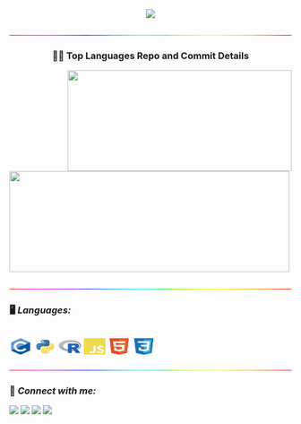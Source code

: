 <div align="center"> 
  <img src="https://readme-typing-svg.herokuapp.com/?lines=Hello,+welcome!👋;+I'm+Alessandro...;+Nice+to+meet+you!&center=true&size=290&font=Fira+Code&size=30&color=F7F7F7&background=000000&center=true&vCenter=true&width=435">
</div>
 
<a align="left" href="#"><img width="100%" height="1" src="bar.gif" /></a>
 
 
<h3 align="center">
<b>👨‍💻 Top Languages Repo and Commit Details</b>
</h3>
<p>
<div>
  <a href="https://github.com/AlessandroVasconcelos">
  <img align="right" width=400 height="180em" src="https://github-readme-stats.vercel.app/api?username=AlessandroVasconcelos&show_icons=true&theme=dark&include_all_commits=true&count_private=true"/>
  <img lign="left"   width=500 height="180em" src="https://github-readme-stats.vercel.app/api/top-langs/?username=AlessandroVasconcelos&layout=compact&langs_count=7&theme=dark"/>
</a>
</div>
</p>
</details>


<a align="left" href="#"><img width="100%" height="1" src="bar.gif" /></a>
 
<h3 align="left">
<b> 🖥 <i>Languages:</i></b>
</h3>
<div style="display: inline_block"><br>
  <img align="center" alt="C" height="30" width="40" src="https://github.com/devicons/devicon/blob/master/icons/c/c-original.svg">
  <img align="center" alt="Python" height="30" width="40" src="https://raw.githubusercontent.com/devicons/devicon/master/icons/python/python-original.svg">
  <img align="center" alt="R" height="30" width="40" src="https://github.com/devicons/devicon/blob/master/icons/r/r-original.svg">
  <img align="center" alt="Js" height="30" width="40" src="https://raw.githubusercontent.com/devicons/devicon/master/icons/javascript/javascript-plain.svg">
  <img align="center" alt="HTML" height="30" width="40" src="https://raw.githubusercontent.com/devicons/devicon/master/icons/html5/html5-original.svg">
  <img align="center" alt="CSS" height="30" width="40" src="https://raw.githubusercontent.com/devicons/devicon/master/icons/css3/css3-original.svg">
</div>

<a align="left" href="#"><img width="100%" height="1" src="bar.gif" /></a>
 
<h3 align="left">
  <b>📱 <i>Connect with me:</i></b>
</h3>
<div>
  <a href="https://www.linkedin.com/in/alessandro-vasconcelos-1520781a5/" target="_blank"><img src="https://img.shields.io/badge/-LinkedIn-%230077B5?style=for-the-badge&logo=linkedin&logoColor=white" target="_blank"></a>
  <a href = "mailto:alessandro.fin.jf@gmail.com"><img src="https://img.shields.io/badge/-Gmail-%23333?style=for-the-badge&logo=gmail&logoColor=white" target="_blank"></a>
  <a href = "https://github.com/AlessandroVasconcelos"><img src="https://img.shields.io/badge/-Github-%23333?style=for-the-badge&logo=github&logoColor=white" arget="_blank"></a>
  <a href="https://www.instagram.com/alessandro.vasconcelos_/" target="_blank"><img src="https://img.shields.io/badge/-Instagram-%23E4405F?style=for-the-badge&logo=instagram&logoColor=white" target="_blank"></a>
  
 </div>
 
 
